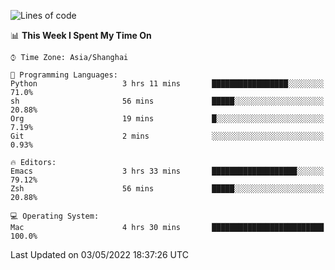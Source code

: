 <!--START_SECTION:waka-->
![Lines of code](https://img.shields.io/badge/From%20Hello%20World%20I%27ve%20Written-22%20Thousand%20lines%20of%20code-blue)

📊 **This Week I Spent My Time On** 

```text
⌚︎ Time Zone: Asia/Shanghai

💬 Programming Languages: 
Python                   3 hrs 11 mins       █████████████████░░░░░░░░   71.0% 
sh                       56 mins             █████░░░░░░░░░░░░░░░░░░░░   20.88% 
Org                      19 mins             █░░░░░░░░░░░░░░░░░░░░░░░░   7.19% 
Git                      2 mins              ░░░░░░░░░░░░░░░░░░░░░░░░░   0.93%

🔥 Editors: 
Emacs                    3 hrs 33 mins       ███████████████████░░░░░░   79.12% 
Zsh                      56 mins             █████░░░░░░░░░░░░░░░░░░░░   20.88%

💻 Operating System: 
Mac                      4 hrs 30 mins       █████████████████████████   100.0%

```


 Last Updated on 03/05/2022 18:37:26 UTC
<!--END_SECTION:waka-->
